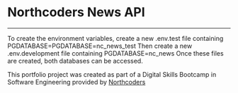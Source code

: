 # Northcoders News API

---

To create the environment variables, create a new .env.test file containing PGDATABASE=PGDATABASE=nc_news_test
Then create a new .env.development file containing
PGDATABASE=nc_news
Once these files are created, both databases can be accessed.

This portfolio project was created as part of a Digital Skills Bootcamp in Software Engineering provided by [Northcoders](https://northcoders.com/)
